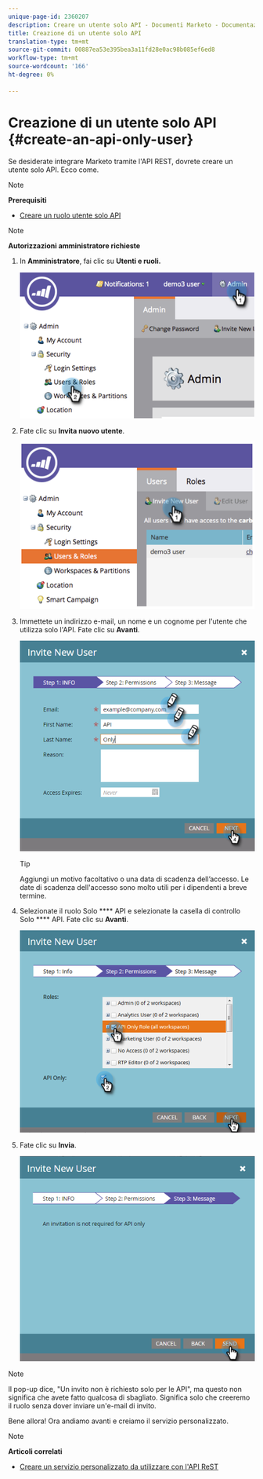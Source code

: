 ```yaml
---
unique-page-id: 2360207
description: Creare un utente solo API - Documenti Marketo - Documentazione prodotto
title: Creazione di un utente solo API
translation-type: tm+mt
source-git-commit: 00887ea53e395bea3a11fd28e0ac98b085ef6ed8
workflow-type: tm+mt
source-wordcount: '166'
ht-degree: 0%

---
```



# Creazione di un utente solo API {#create-an-api-only-user}

Se desiderate integrare Marketo tramite l&#39;API [](http://developers.marketo.com/documentation/rest/)REST, dovrete creare un utente solo API. Ecco come.

>[!NOTE]
>
>**Prerequisiti**
>
>* [Creare un ruolo utente solo API](create-an-api-only-user-role.md)

>



>[!NOTE]
>
>**Autorizzazioni amministratore richieste**

1. In **Amministratore**, fai clic su **Utenti e ruoli.**

   ![](assets/image2014-9-17-9-3a31-3a31.png)

1. Fate clic su **Invita nuovo utente**.

   ![](assets/image2014-9-17-9-3a32-3a3.png)

1. Immettete un indirizzo e-mail, un nome e un cognome per l&#39;utente che utilizza solo l&#39;API. Fate clic su **Avanti**.

   ![](assets/image2016-5-24-10-3a53-3a7.png)

   >[!TIP]
   >
   >Aggiungi un motivo facoltativo o una data di scadenza dell’accesso. Le date di scadenza dell&#39;accesso sono molto utili per i dipendenti a breve termine.

1. Selezionate il ruolo Solo **** API e selezionate la casella di controllo Solo **** API. Fate clic su **Avanti**.

   ![](assets/four.png)

1. Fate clic su **Invia**.

   ![](assets/image2016-5-24-11-3a8-3a20.png)

>[!NOTE]
>
>Il pop-up dice, &quot;Un invito non è richiesto solo per le API&quot;, ma questo non significa che avete fatto qualcosa di sbagliato. Significa solo che creeremo il ruolo senza dover inviare un&#39;e-mail di invito.

Bene allora! Ora andiamo avanti e creiamo il servizio personalizzato.

>[!NOTE]
>
>**Articoli correlati**
>
>* [Creare un servizio personalizzato da utilizzare con l&#39;API ReST](../../../product-docs/administration/additional-integrations/create-a-custom-service-for-use-with-rest-api.md)

>



